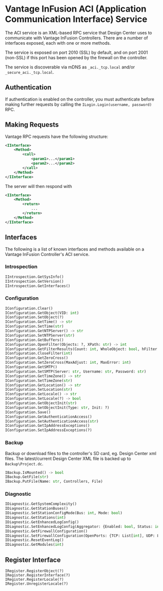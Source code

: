 # Vantage InFusion ACI (Application Communication Interface) Service

The ACI service is an XML-based RPC service that Design Center uses to communicate with
Vantage InFusion Controllers. There are a number of interfaces exposed, each with one
or more methods.

The service is exposed on port 2010 (SSL) by default, and on port 2001 (non-SSL) if this
port has been opened by the firewall on the controller.

The service is discoverable via mDNS as `_aci._tcp.local` and/or `_secure_aci._tcp.local`.


## Authentication

If authentication is enabled on the controller, you must authenticate before making further
requests by calling the `ILogin.Login(username, password)` RPC.


## Making Requests

Vantage RPC requests have the following structure:

```xml        
<IInterface>
    <Method>
        <call>
            <param1>...</param1>
            <param2>...</param2>
        </call>
    </Method>
</IInterface>
```

The server will then respond with

```xml
<IInterface>
    <Method>
        <return>
            ...
        </return>
    </Method>
</IInterface>
```


## Interfaces

The following is a list of known interfaces and methods available on a Vantage InFusion Controller's ACI service.


### Introspection

```python
IIntrospection.GetSysInfo()
IIntrospection.GetVersion()
IIntrospection.GetInterfaces()
```


### Configuration

```python
IConfiguration.Clear()
IConfiguration.GetObject(VID: int)
IConfiguration.SetObject(?)
IConfiguration.GetTime() -> str
IConfiguration.SetTime(str)
IConfiguration.GetNTPServer() -> str
IConfiguration.SetNTPServer(str)
IConfiguration.GetBuffers()
IConfiguration.OpenFilter(Objects: ?, XPath: str) -> int
IConfiguration.GetFilterResults(Count: int, WholeObject: bool, hFilter: int)
IConfiguration.CloseFilter(int)
IConfiguration.GetZeroCross()
IConfiguration.SetZeroCross(MaxAdjust: int, MaxError: int)
IConfiguration.GetSMTP()
IConfiguration.SetSMTP(Server: str, Username: str, Password: str)
IConfiguration.GetTimeZone() -> str
IConfiguration.SetTimeZone(str)
IConfiguration.GetLocation() -> str
IConfiguration.SetLocation(str)
IConfiguration.GetLocale() -> str
IConfiguration.SetLocale(?) -> bool
IConfiguration.GetObjectInit(str)
IConfiguration.SetObjectInit(Type: str, Init: ?)
IConfiguration.Save()
IConfiguration.GetAuthenticationAccess()
IConfiguration.SetAuthenticationAccess(str)
IConfiguration.GetIpAddressExceptions()
IConfiguration.SetIpAddressExceptions(?)
```


### Backup

Backup or download files to the controller's SD card, eg. Design Center xml files.
The latest/current Design Center XML file is backed up to `Backup\Project.dc`.

```python
IBackup.IsMounted() -> bool
IBackup.GetFile(str)
IBackup.PutFile(Name: str, Controllers, File)
```


### Diagnostic

```python
IDiagnostic.GetSystemComplexity()
IDiagnostic.GetStationBuses()
IDiagnostic.SetStationConfigMode(Bus: int, Mode: bool)
IDiagnostic.GetStations(int)
IDiagnostic.GetEnhancedLogConfig()
IDiagnostic.SetEnhancedLogConfig(Aggregator: {Enabled: bool, Status: int}, Logging: {Status: bool})
IDiagnostic.GetFirewallConfiguration()
IDiagnostic.SetFirewallConfiguration(OpenPorts: {TCP: List[int], UDP: List[int], ICMP: bool)
IDiagnostic.ResetEventLog()
IDiagnostic.GetModules(int)
```


## Register Interface

```
IRegister.RegisterObject(?)
IRegister.RegisterInterface(?)
IRegister.RegisterLocale(?)
IRegister.UnregisterLocale(?)
```